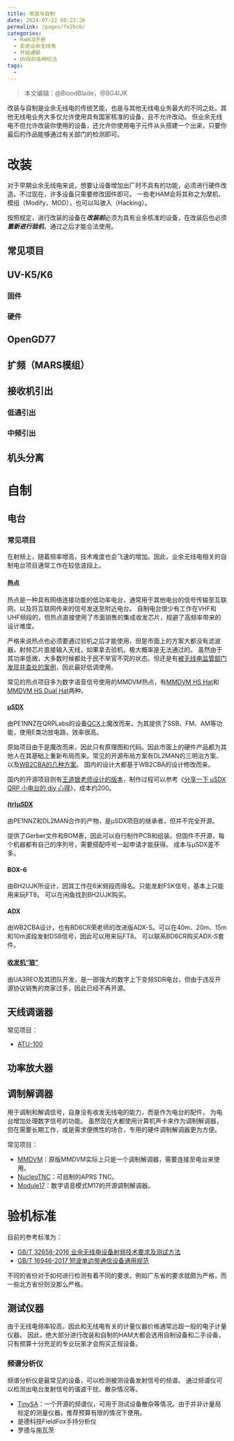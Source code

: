 ```yaml
---
title: 改装与自制
date: 2024-07-22 08:22:26
permalink: /pages/fe2bc6/
categories:
  - HamCQ手册
  - 走进业余无线电
  - 开始通联
  - UV段的各种玩法
tags:
  - 
---
```


> 本文编辑：@BloodBlade，@BG4IJK

改装与自制是业余无线电的传统艺能，也是与其他无线电业务最大的不同之处。其他无线电业务大多仅允许使用具有国家核准的设备，且不允许改动。
但业余无线电不但允许改装你使用的设备，还允许你使用电子元件从头搭建一个出来，只要你最后的作品能够通过有关部门的检测即可。

# 改装

对于早期业余无线电来说，想要让设备增加出厂时不具有的功能，必须进行硬件改造。不过现在，许多设备只需要修改固件即可。
一些老HAM会将其称之为摩机、模组（Modify，MOD），也可以叫骇入（Hacking）。

按照规定，进行改装的设备在***改装前***必须为具有业余核准的设备，在改装后也必须***重新进行验机***，通过之后才能合法使用。

## 常见项目

## UV-K5/K6

### 固件
### 硬件

## OpenGD77
## 扩频（MARS模组）
## 接收机引出
### 低通引出
### 中频引出
## 机头分离

# 自制

## 电台

### 常见项目

在射频上，随着频率增高，技术难度也会飞速的增加。因此，业余无线电相关的自制电台项目通常工作在较低波段上。

#### 热点

热点是一种具有网络连接功能的低功率电台，通常用于其他电台的信号传输至互联网，以及将互联网传来的信号发送至附近电台。
自制电台很少有工作在VHF和UHF频段的，但热点直接使用了市面销售的集成收发芯片，规避了高频率带来的设计难度。

严格来说热点也必须要通过验机之后才能使用，但是市面上的方案大都没有滤波器，射频芯片直接输入天线，如果拿去验机，极大概率是无法通过的。
虽然由于其功率低微，大多数时候都处于民不举官不究的状态。但还是有[被无线电监管部门发现并查处的案例](https://forum.hamcq.cn/d/2553/29)，因此最好低调使用。

常见的热点项目多为数字语音信号使用的MMDVM热点，有[MMDVM HS Hat](https://github.com/mathisschmieder/MMDVM_HS_Hat)和[MMDVM HS Dual Hat](https://github.com/phl0/MMDVM_HS_Dual_Hat)两种。

#### [μSDX](https://github.com/threeme3/usdx)

由PE1NNZ在QRPLabs的设备[QCX](https://qrp-labs.com/qcx.html)上魔改而来，为其提供了SSB、FM、AM等功能，使用E类功放电路，效率很高。

原始项目由于是魔改而来，因此只有原理图和代码。因此市面上的硬件产品都为其他人在其基础上重新布局而来。常见的开源布局方案有DL2MAN的三明治方案、以及[WB2CBA的几种方案](https://antrak.org.tr/author/barbarosasuroglu/)。
国内的设计大都基于WB2CBA的设计修改而来。

国内的开源项目则有[王道银老师设计的版本](https://gitee.com/csqwdy/usdx)，制作过程可以参考《[分享一下 uSDX QRP 小电台的 diy 心得](https://forum.hamcq.cn/d/1925)》，成本约200。

#### [(tr)μSDX](https://dl2man.de/)

由PE1NNZ和DL2MAN合作的产物，是μSDX项目的继承者，但并不完全开源。

提供了Gerber文件和BOM表，因此可以自行制作PCB和组装。但固件不开源，每个机器都有自己的序列号，需要搭配呼号一起申请才能获得。
成本与μSDX差不多。

#### BOX-6

由BH2UJK所设计，因其工作在6米频段而得名。只能发射FSK信号，基本上只能用来玩FT8。
可以在闲鱼找到BH2UJK购买。

#### ADX

由WB2CBA设计，也有BD6CR荣老师的改进版ADX-S。可以在40m、20m、15m和10m波段发射DSB信号，因此可以用来玩FT8。
可以联系BD6CR购买ADX-S套件。

#### [收发机“狼”](https://ua3reo.ru/tag/transiver-ua3reo/)

由UA3REO及其团队开发，是一部强大的数字上下变频SDR电台，但由于违反开源协议销售的商家过多，因此已经不再开源。

## 天线调谐器

常见项目：

* [ATU-100](https://github.com/Dfinitski/N7DDC-ATU-100-mini-and-extended-boards)

## 功率放大器

## 调制解调器

用于调制和解调信号，自身没有收发无线电的能力，而是作为电台的配件， 为电台增加处理数字信号的功能。
虽然现在大都使用计算机声卡来作为调制解调器，但在需要长期工作，或是需求便携性的场合，专用的硬件调制解调器更为方便。

常见项目：

* [MMDVM](https://github.com/g4klx/MMDVM)：原版MMDVM实际上只是一个调制解调器，需要连接至电台来使用。
* [NucleoTNC](http://www.mobilinkd.com/2019/06/24/nucleotnc/)：可自制的APRS TNC。
* [Module17](https://github.com/M17-Project/Module_17)：数字语音模式M17的开源调制解调器。

# 验机标准

目前的参考标准为：
* [GB/T 32658-2016 业余无线电设备射频技术要求及测试方法](https://std.samr.gov.cn/gb/search/gbDetailed?id=71F772D812DED3A7E05397BE0A0AB82A)
* [GB/T 16946-2017 短波单边带通信设备通用规范](https://std.samr.gov.cn/gb/search/gbDetailed?id=71F772D8292ED3A7E05397BE0A0AB82A)

不同的省份对于如何进行检测有着不同的要求，例如广东省的要求就颇为严格，而一些北方省份则没那么严格。

## 测试仪器

由于无线电频率较高，因此和无线电有关的计量仪器价格通常远超一般的电子计量仪器。
因此，绝大部分进行改装和自制的HAM大都会选用自制设备和二手设备，只有预算十分充足的专业玩家才会购买正规设备。

### 频谱分析仪

频谱分析仪是最常见的设备，可以检测被测设备发射信号的频谱。
通过频谱仪可以检测出电台发射信号的谐波干扰、散杂情况等。

* [TinySA](https://github.com/erikkaashoek/tinySA)：一个开源的频谱仪，可用于测试设备散杂等情况。由于并非计量局标定的测量仪器，推荐预算有限的情况下使用。
* 是德科技FieldFox手持分析仪
* 罗德与施瓦茨